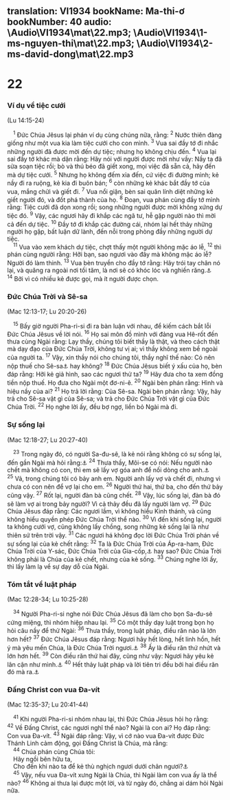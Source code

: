 translation: VI1934
bookName: Ma-thi-ơ 
bookNumber: 40
audio: \Audio\VI1934\mat\22.mp3; \Audio\VI1934\1-ms-nguyen-thi\mat\22.mp3; \Audio\VI1934\2-ms-david-dong\mat\22.mp3
-------

<div class="title"><h1>22</h1><h3>Ví dụ về tiệc cưới</h3><p>(Lu 14:15-24)</p></div>
<span class="verse mat_22_1"> <sup>1</sup> Đức Chúa Jêsus lại phán ví dụ cùng chúng nữa, rằng: </span>
<span class="verse mat_22_2"><sup>2</sup> Nước thiên đàng giống như một vua kia làm tiệc cưới cho con mình. </span>
<span class="verse mat_22_3"><sup>3</sup> Vua sai đầy tớ đi nhắc những người đã được mời đến dự tiệc; nhưng họ không chịu đến. </span>
<span class="verse mat_22_4"><sup>4</sup> Vua lại sai đầy tớ khác mà dặn rằng: Hãy nói với người được mời như vầy: Nầy ta đã sửa soạn tiệc rồi; bò và thú béo đã giết xong, mọi việc đã sẵn cả, hãy đến mà dự tiệc cưới. </span>
<span class="verse mat_22_5"><sup>5</sup> Nhưng họ không đếm xỉa đến, cứ việc đi đường mình; kẻ nầy đi ra ruộng, kẻ kia đi buôn bán; </span>
<span class="verse mat_22_6"><sup>6</sup> còn những kẻ khác bắt đầy tớ của vua, mắng chửi và giết đi. </span>
<span class="verse mat_22_7"><sup>7</sup> Vua nổi giận, bèn sai quân lính diệt những kẻ giết người đó, và đốt phá thành của họ. </span>
<span class="verse mat_22_8"><sup>8</sup> Đoạn, vua phán cùng đầy tớ mình rằng: Tiệc cưới đã dọn xong rồi; song những người được mời không xứng dự tiệc đó. </span>
<span class="verse mat_22_9"><sup>9</sup> Vậy, các ngươi hãy đi khắp các ngã tư, hễ gặp người nào thì mời cả đến dự tiệc. </span>
<span class="verse mat_22_10"><sup>10</sup> Đầy tớ đi khắp các đường cái, nhóm lại hết thảy những người họ gặp, bất luận dữ lành, đến nỗi trong phòng đầy những người dự tiệc. <br/></span>
<span class="verse mat_22_11"> <sup>11</sup> Vua vào xem khách dự tiệc, chợt thấy một người không mặc áo lễ, </span>
<span class="verse mat_22_12"><sup>12</sup> thì phán cùng người rằng: Hỡi bạn, sao ngươi vào đây mà không mặc áo lễ? Người đó làm thinh. </span>
<span class="verse mat_22_13"><sup>13</sup> Vua bèn truyền cho đầy tớ rằng: Hãy trói tay chân nó lại, và quăng ra ngoài nơi tối tăm, là nơi sẽ có khóc lóc và nghiến răng.<a data-toggle="tooltip" data-placement="bottom" title="Mat 8:12; 25:30; Lu 13:28">⚓</a></span>
<span class="verse mat_22_14"><sup>14</sup> Bởi vì có nhiều kẻ được gọi, mà ít người được chọn. <br/></span>
<div class="title"><h3>Đức Chúa Trời và Sê-sa</h3><p>(Mac 12:13-17; Lu 20:20-26)</p></div>
<span class="verse mat_22_15"> <sup>15</sup> Bấy giờ người Pha-ri-si đi ra bàn luận với nhau, để kiếm cách bắt lỗi Đức Chúa Jêsus về lời nói. </span>
<span class="verse mat_22_16"><sup>16</sup> Họ sai môn đồ mình với đảng vua Hê-rốt đến thưa cùng Ngài rằng: Lạy thầy, chúng tôi biết thầy là thật, và theo cách thật mà dạy đạo của Đức Chúa Trời, không tư vị ai; vì thầy không xem bề ngoài của người ta. </span>
<span class="verse mat_22_17"><sup>17</sup> Vậy, xin thầy nói cho chúng tôi, thầy nghĩ thế nào: Có nên nộp thuế cho Sê-sa<a data-toggle="tooltip" data-placement="bottom" title="Người Rô-ma gọi vua là Sê-sa">⚓</a> hay không? </span>
<span class="verse mat_22_18"><sup>18</sup> Đức Chúa Jêsus biết ý xấu của họ, bèn đáp rằng: Hỡi kẻ giả hình, sao các ngươi thử ta? </span>
<span class="verse mat_22_19"><sup>19</sup> Hãy đưa cho ta xem đồng tiền nộp thuế. Họ đưa cho Ngài một đơ-ni-ê. </span>
<span class="verse mat_22_20"><sup>20</sup> Ngài bèn phán rằng: Hình và hiệu nầy của ai? </span>
<span class="verse mat_22_21"><sup>21</sup> Họ trả lời rằng: Của Sê-sa. Ngài bèn phán rằng: Vậy, hãy trả cho Sê-sa vật gì của Sê-sa; và trả cho Đức Chúa Trời vật gì của Đức Chúa Trời. </span>
<span class="verse mat_22_22"><sup>22</sup> Họ nghe lời ấy, đều bợ ngợ, liền bỏ Ngài mà đi. <br/></span>
<div class="title"><h3>Sự sống lại</h3><p>(Mac 12:18-27; Lu 20:27-40)</p></div>
<span class="verse mat_22_23"> <sup>23</sup> Trong ngày đó, có người Sa-đu-sê, là kẻ nói rằng không có sự sống lại, đến gần Ngài mà hỏi rằng:<a data-toggle="tooltip" data-placement="bottom" title="Cong 23:8">⚓</a></span>
<span class="verse mat_22_24"><sup>24</sup> Thưa thầy, Môi-se có nói: Nếu người nào chết mà không có con, thì em sẽ lấy vợ góa anh để nối dòng cho anh.<a data-toggle="tooltip" data-placement="bottom" title="Phu 25:5">⚓</a></span>
<span class="verse mat_22_25"><sup>25</sup> Vả, trong chúng tôi có bảy anh em. Người anh lấy vợ và chết đi, nhưng vì chưa có con nên để vợ lại cho em. </span>
<span class="verse mat_22_26"><sup>26</sup> Người thứ hai, thứ ba, cho đến thứ bảy cũng vậy. </span>
<span class="verse mat_22_27"><sup>27</sup> Rốt lại, người đàn bà cũng chết. </span>
<span class="verse mat_22_28"><sup>28</sup> Vậy, lúc sống lại, đàn bà đó sẽ làm vợ ai trong bảy người? Vì cả thảy đều đã lấy người làm vợ. </span>
<span class="verse mat_22_29"><sup>29</sup> Đức Chúa Jêsus đáp rằng: Các ngươi lầm, vì không hiểu Kinh thánh, và cũng không hiểu quyền phép Đức Chúa Trời thể nào. </span>
<span class="verse mat_22_30"><sup>30</sup> Vì đến khi sống lại, người ta không cưới vợ, cũng không lấy chồng, song những kẻ sống lại là như thiên sứ trên trời vậy. </span>
<span class="verse mat_22_31"><sup>31</sup> Các ngươi há không đọc lời Đức Chúa Trời phán về sự sống lại của kẻ chết rằng: </span>
<span class="verse mat_22_32"><sup>32</sup> Ta là Đức Chúa Trời của Áp-ra-ham, Đức Chúa Trời của Y-sác, Đức Chúa Trời của Gia-cốp,<a data-toggle="tooltip" data-placement="bottom" title="Xu 3:6">⚓</a> hay sao? Đức Chúa Trời không phải là Chúa của kẻ chết, nhưng của kẻ sống. </span>
<span class="verse mat_22_33"><sup>33</sup> Chúng nghe lời ấy, thì lấy làm lạ về sự dạy dỗ của Ngài. <br/></span>
<div class="title"><h3>Tóm tắt về luật pháp</h3><p>(Mac 12:28-34; Lu 10:25-28)</p></div>
<span class="verse mat_22_34"> <sup>34</sup> Người Pha-ri-si nghe nói Đức Chúa Jêsus đã làm cho bọn Sa-đu-sê cứng miệng, thì nhóm hiệp nhau lại. </span>
<span class="verse mat_22_35"><sup>35</sup> Có một thầy dạy luật trong bọn họ hỏi câu nầy để thử Ngài: </span>
<span class="verse mat_22_36"><sup>36</sup> Thưa thầy, trong luật pháp, điều răn nào là lớn hơn hết? </span>
<span class="verse mat_22_37"><sup>37</sup> Đức Chúa Jêsus đáp rằng: Ngươi hãy hết lòng, hết linh hồn, hết ý mà yêu mến Chúa, là Đức Chúa Trời ngươi.<a data-toggle="tooltip" data-placement="bottom" title="Phu 6:5">⚓</a></span>
<span class="verse mat_22_38"><sup>38</sup> Ấy là điều răn thứ nhứt và lớn hơn hết. </span>
<span class="verse mat_22_39"><sup>39</sup> Còn điều răn thứ hai đây, cũng như vậy: Ngươi hãy yêu kẻ lân cận như mình.<a data-toggle="tooltip" data-placement="bottom" title="Le 19:18">⚓</a></span>
<span class="verse mat_22_40"><sup>40</sup> Hết thảy luật pháp và lời tiên tri đều bởi hai điều răn đó mà ra.<a data-toggle="tooltip" data-placement="bottom" title="Lu 10:25-28">⚓</a><br/></span>
<div class="title"><h3>Đấng Christ con vua Đa-vít</h3><p>(Mac 12:35-37; Lu 20:41-44)</p></div>
<span class="verse mat_22_41"> <sup>41</sup> Khi người Pha-ri-si nhóm nhau lại, thì Đức Chúa Jêsus hỏi họ rằng: </span>
<span class="verse mat_22_42"><sup>42</sup> Về Đấng Christ, các ngươi nghĩ thể nào? Ngài là con ai? Họ đáp rằng: Con vua Đa-vít. </span>
<span class="verse mat_22_43"><sup>43</sup> Ngài đáp rằng: Vậy, vì cớ nào vua Đa-vít được Đức Thánh Linh cảm động, gọi Đấng Christ là Chúa, mà rằng: <br/></span>
<span class="verse mat_22_44"> <sup>44</sup> Chúa phán cùng Chúa tôi: <br/> Hãy ngồi bên hữu ta, <br/> Cho đến khi nào ta để kẻ thù nghịch ngươi dưới chân ngươi?<a data-toggle="tooltip" data-placement="bottom" title="Thi 110:1">⚓</a><br/></span>
<span class="verse mat_22_45"> <sup>45</sup> Vậy, nếu vua Đa-vít xưng Ngài là Chúa, thì Ngài làm con vua ấy là thể nào? </span>
<span class="verse mat_22_46"><sup>46</sup> Không ai thưa lại được một lời, và từ ngày đó, chẳng ai dám hỏi Ngài nữa. <br/></span>
